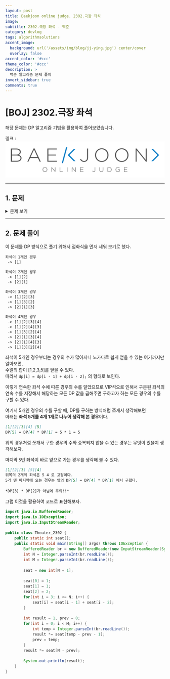 ```yaml
---
layout: post
title: Baekjoon online judge. 2302.극장 좌석
image: 
subtitle: 2302.극장 좌석 - 백준
category: devlog
tags: algorithmsolutions
accent_image: 
  background: url('/assets/img/blog/jj-ying.jpg') center/cover
  overlay: false
accent_color: '#ccc'
theme_color: '#ccc'
description: >
  백준 알고리즘 문제 풀이
invert_sidebar: true
comments: true
---
```


# [BOJ] 2302.극장 좌석
해당 문제는 DP 알고리즘 기법을 활용하여 풀어보았습니다.

링크 :
[![image](/assets/img/algo_img/baekjoon_logo.png)](https://www.acmicpc.net/problem/2302)

---
## 1. 문제
<details>
<summary>문제 보기</summary>
<div markdown="1">

|시간 제한|메모리 제한|
|------|---|
|2 초|128 MB|

어떤 극장의 좌석은 한 줄로 되어 있으며 왼쪽부터 차례대로 1번부터 N번까지 번호가 매겨져 있다. 공연을 보러 온 사람들은 자기의 입장권에 표시되어 있는 좌석에 앉아야 한다. 예를 들어서, 입장권에 5번이 쓰여 있으면 5번 좌석에 앉아야 한다. 단, 자기의 바로 왼쪽 좌석 또는 바로 오른쪽 좌석으로는 자리를 옮길 수 있다. 예를 들어서, 7번 입장권을 가진 사람은 7번 좌석은 물론이고, 6번 좌석이나 8번 좌석에도 앉을 수 있다. 그러나 5번 좌석이나 9번 좌석에는 앉을 수 없다.

그런데 이 극장에는 “VIP 회원”들이 있다. 이 사람들은 반드시 자기 좌석에만 앉아야 하며 옆 좌석으로 자리를 옮길 수 없다.

오늘 공연은 입장권이 매진되어 1번 좌석부터 N번 좌석까지 모든 좌석이 다 팔렸다. VIP 회원들의 좌석 번호들이 주어졌을 때, 사람들이 좌석에 앉는 서로 다른 방법의 가짓수를 구하는 프로그램을 작성하시오.

예를 들어서, 그림과 같이 좌석이 9개이고, 4번 좌석과 7번 좌석이 VIP석인 경우에 <123456789>는 물론 가능한 배치이다. 또한 <213465789> 와 <132465798> 도 가능한 배치이다. 그러나 <312456789> 와 <123546789> 는 허용되지 않는 배치 방법이다.

![image](/assets/img/algo_img/boj_2302.jpeg)

### 입력(Input)

첫째 줄에는 좌석의 개수 N이 입력된다. N은 1 이상 40 이하이다. 둘째 줄에는 고정석의 개수 M이 입력된다. M은 0 이상 N 이하이다. 다음 M 개의 줄에는 고정석의 번호가 작은 수부터 큰 수의 순서로 한 줄에 하나씩 입력된다.

### 출력(Output)

주어진 조건을 만족하면서 사람들이 좌석에 앉을 수 있는 방법의 가짓수를 출력한다. 방법의 가짓수는 2,000,000,000을 넘지 않는다. (2,000,000,000 < 231-1)

</div>
</details>

---

## 2. 문제 풀이

이 문제를 DP 방식으로 풀기 위해서 점화식을 먼저 세워 보기로 했다.

```
좌석이 1개인 경우
 -> [1]
```

```
좌석이 2개인 경우
 -> [1][2]
 -> [2][1]
```

```
좌석이 3개인 경우
 -> [1][2][3]
 -> [1][3][2]
 -> [2][1][3]
```

```
좌석이 4개인 경우
 -> [1][2][3][4]
 -> [1][2][4][3]
 -> [1][3][2][4]
 -> [2][1][3][4]
 -> [2][1][4][3]
 -> [1][3][2][4]
```

좌석이 5개인 경우부터는 경우의 수가 많아지니 노가다로 쉽게 얻을 수 있는 여기까지만 알아보면,   
수열의 합이 [1,2,3,5]를 얻을 수 있다.   
따라서 <code>dp[i] = dp[i - 1] + dp[i - 2];</code> 의 형태로 보인다.

이렇게 연속한 좌석 수에 따른 경우의 수를 알았으므로 VIP석으로 인해서 구분된 좌석의 연속 수를 저장해서 해당하는 모든 DP 값을 곱해주면 구하고자 하는 모든 경우의 수를 구할 수 있다.

여기서 5개인 경우의 수를 구할 때, DP를 구하는 방식처럼 쪼개서 생각해보면   
아래는 **좌석 5개를 4개 1개로 나누어 생각해 본 경우**이다.
```markdown
[1][2][3][4] [5]
DP[5] = DP[4] * DP[1] = 5 * 1 = 5
```

위의 경우처럼 쪼개서 구한 경우의 수와 중복되지 않을 수 있는 경우는 무엇이 있을지 생각해보자.

마지막 `5`번 좌석이 바로 앞으로 가는 경우를 생각해 볼 수 있다.

```markdown
[1][2][3] [5][4]
뒤쪽의 2개의 좌석은 5 4 로 고정이다.
5가 맨 마지막에 오는 경우는 앞의 DP[5] = DP[4] * DP[1] 에서 구했다.

*DP[3] * DP[2]가 아님에 주의!!*
```


그럼 이것을 활용하여 코드로 표현해보자.

```java
import java.io.BufferedReader;
import java.io.IOException;
import java.io.InputStreamReader;

public class Theater_2302 {
    public static int seat[];
    public static void main(String[] args) throws IOException {
        BufferedReader br = new BufferedReader(new InputStreamReader(System.in));
        int N = Integer.parseInt(br.readLine());
        int M = Integer.parseInt(br.readLine());
        
        seat = new int[N + 1];

        seat[0] = 1;
        seat[1] = 1;
        seat[2] = 2;
        for(int i = 3; i <= N; i++) {
            seat[i] = seat[i - 1] + seat[i - 2];
        }
        
        int result = 1, prev = 0;
        for(int i = 0; i < M; i++) {
            int temp = Integer.parseInt(br.readLine());
            result *= seat[temp - prev - 1];
            prev = temp;
        }
        result *= seat[N - prev];

        System.out.println(result);
    }
}
```